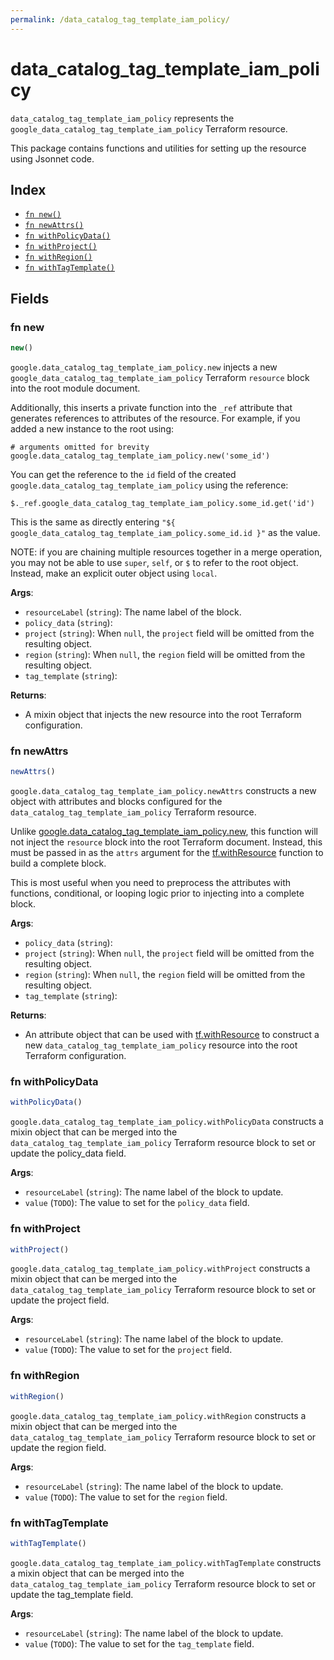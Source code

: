 ```yaml
---
permalink: /data_catalog_tag_template_iam_policy/
---
```


# data_catalog_tag_template_iam_policy

`data_catalog_tag_template_iam_policy` represents the `google_data_catalog_tag_template_iam_policy` Terraform resource.



This package contains functions and utilities for setting up the resource using Jsonnet code.


## Index

* [`fn new()`](#fn-new)
* [`fn newAttrs()`](#fn-newattrs)
* [`fn withPolicyData()`](#fn-withpolicydata)
* [`fn withProject()`](#fn-withproject)
* [`fn withRegion()`](#fn-withregion)
* [`fn withTagTemplate()`](#fn-withtagtemplate)

## Fields

### fn new

```ts
new()
```


`google.data_catalog_tag_template_iam_policy.new` injects a new `google_data_catalog_tag_template_iam_policy` Terraform `resource`
block into the root module document.

Additionally, this inserts a private function into the `_ref` attribute that generates references to attributes of the
resource. For example, if you added a new instance to the root using:

    # arguments omitted for brevity
    google.data_catalog_tag_template_iam_policy.new('some_id')

You can get the reference to the `id` field of the created `google.data_catalog_tag_template_iam_policy` using the reference:

    $._ref.google_data_catalog_tag_template_iam_policy.some_id.get('id')

This is the same as directly entering `"${ google_data_catalog_tag_template_iam_policy.some_id.id }"` as the value.

NOTE: if you are chaining multiple resources together in a merge operation, you may not be able to use `super`, `self`,
or `$` to refer to the root object. Instead, make an explicit outer object using `local`.

**Args**:
  - `resourceLabel` (`string`): The name label of the block.
  - `policy_data` (`string`): 
  - `project` (`string`):  When `null`, the `project` field will be omitted from the resulting object.
  - `region` (`string`):  When `null`, the `region` field will be omitted from the resulting object.
  - `tag_template` (`string`): 

**Returns**:
- A mixin object that injects the new resource into the root Terraform configuration.


### fn newAttrs

```ts
newAttrs()
```


`google.data_catalog_tag_template_iam_policy.newAttrs` constructs a new object with attributes and blocks configured for the `data_catalog_tag_template_iam_policy`
Terraform resource.

Unlike [google.data_catalog_tag_template_iam_policy.new](#fn-datacatalogtagtemplateiampolicynew), this function will not inject the `resource`
block into the root Terraform document. Instead, this must be passed in as the `attrs` argument for the
[tf.withResource](https://github.com/tf-libsonnet/core/tree/main/docs#fn-withresource) function to build a complete block.

This is most useful when you need to preprocess the attributes with functions, conditional, or looping logic prior to
injecting into a complete block.

**Args**:
  - `policy_data` (`string`): 
  - `project` (`string`):  When `null`, the `project` field will be omitted from the resulting object.
  - `region` (`string`):  When `null`, the `region` field will be omitted from the resulting object.
  - `tag_template` (`string`): 

**Returns**:
  - An attribute object that can be used with [tf.withResource](https://github.com/tf-libsonnet/core/tree/main/docs#fn-withresource) to construct a new `data_catalog_tag_template_iam_policy` resource into the root Terraform configuration.


### fn withPolicyData

```ts
withPolicyData()
```

`google.data_catalog_tag_template_iam_policy.withPolicyData` constructs a mixin object that can be merged into the `data_catalog_tag_template_iam_policy`
Terraform resource block to set or update the policy_data field.



**Args**:
  - `resourceLabel` (`string`): The name label of the block to update.
  - `value` (`TODO`): The value to set for the `policy_data` field.


### fn withProject

```ts
withProject()
```

`google.data_catalog_tag_template_iam_policy.withProject` constructs a mixin object that can be merged into the `data_catalog_tag_template_iam_policy`
Terraform resource block to set or update the project field.



**Args**:
  - `resourceLabel` (`string`): The name label of the block to update.
  - `value` (`TODO`): The value to set for the `project` field.


### fn withRegion

```ts
withRegion()
```

`google.data_catalog_tag_template_iam_policy.withRegion` constructs a mixin object that can be merged into the `data_catalog_tag_template_iam_policy`
Terraform resource block to set or update the region field.



**Args**:
  - `resourceLabel` (`string`): The name label of the block to update.
  - `value` (`TODO`): The value to set for the `region` field.


### fn withTagTemplate

```ts
withTagTemplate()
```

`google.data_catalog_tag_template_iam_policy.withTagTemplate` constructs a mixin object that can be merged into the `data_catalog_tag_template_iam_policy`
Terraform resource block to set or update the tag_template field.



**Args**:
  - `resourceLabel` (`string`): The name label of the block to update.
  - `value` (`TODO`): The value to set for the `tag_template` field.

